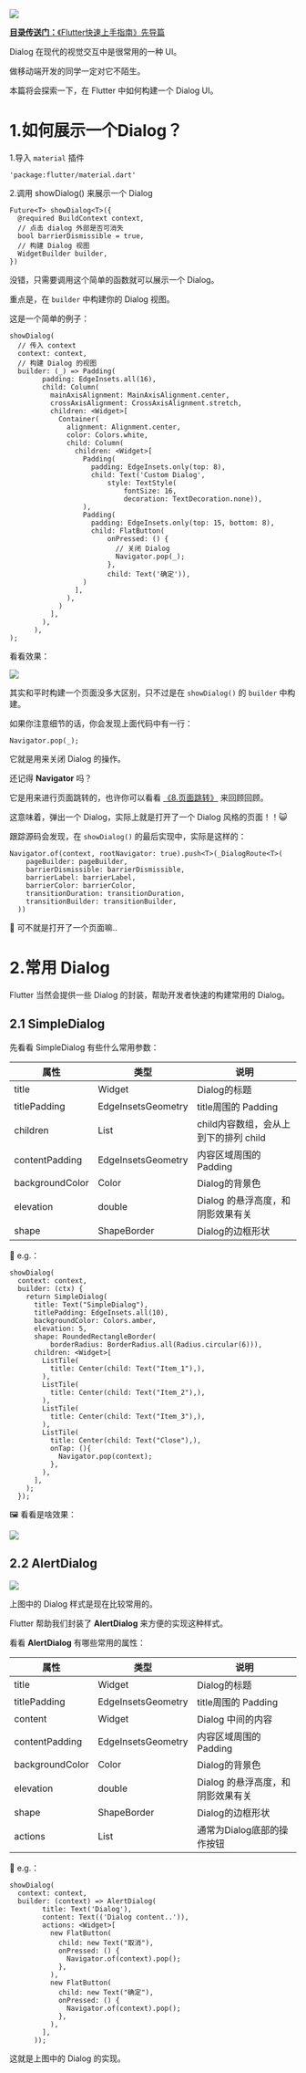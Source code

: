 [![](https://raw.githubusercontent.com/chenBingX/img/master/Flutter/Flutter快速上手指南封面2.JPG)](https://juejin.im/post/5c8f8e62e51d456a0f23d0fe)

[**目录传送门：**《Flutter快速上手指南》先导篇](https://juejin.im/post/5c8f8e62e51d456a0f23d0fe)

Dialog 在现代的视觉交互中是很常用的一种 UI。

做移动端开发的同学一定对它不陌生。

本篇将会探索一下，在 Flutter 中如何构建一个 Dialog UI。

# 1.如何展示一个Dialog？

1.导入 `material` 插件

```
'package:flutter/material.dart'
```

2.调用 showDialog() 来展示一个 Dialog

```
Future<T> showDialog<T>({
  @required BuildContext context,
  // 点击 dialog 外部是否可消失
  bool barrierDismissible = true,
  // 构建 Dialog 视图
  WidgetBuilder builder,
})
```

没错，只需要调用这个简单的函数就可以展示一个 Dialog。

重点是，在 `builder` 中构建你的 Dialog 视图。

这是一个简单的例子：

```
showDialog(
  // 传入 context
  context: context,
  // 构建 Dialog 的视图
  builder: (_) => Padding(
        padding: EdgeInsets.all(16),
        child: Column(
          mainAxisAlignment: MainAxisAlignment.center,
          crossAxisAlignment: CrossAxisAlignment.stretch,
          children: <Widget>[
            Container(
              alignment: Alignment.center,
              color: Colors.white,
              child: Column(
                children: <Widget>[
                  Padding(
                    padding: EdgeInsets.only(top: 8),
                    child: Text('Custom Dialog',
                        style: TextStyle(
                            fontSize: 16,
                            decoration: TextDecoration.none)),
                  ),
                  Padding(
                    padding: EdgeInsets.only(top: 15, bottom: 8),
                    child: FlatButton(
                        onPressed: () {
                          // 关闭 Dialog
                          Navigator.pop(_);
                        },
                        child: Text('确定')),
                  )
                ],
              ),
            )
          ],
        ),
      ),
);
```

看看效果：

![](https://raw.githubusercontent.com/chenBingX/img/master/Flutter/customdialog.png)

其实和平时构建一个页面没多大区别，只不过是在 `showDialog()` 的 `builder` 中构建。

如果你注意细节的话，你会发现上面代码中有一行：

```
Navigator.pop(_);
```

它就是用来关闭 Dialog 的操作。

还记得 **Navigator** 吗？

它是用来进行页面跳转的，也许你可以看看 [《8.页面跳转》]() 来回顾回顾。

这意味着，弹出一个 Dialog，实际上就是打开了一个 Dialog 风格的页面！！😺

跟踪源码会发现，在 `showDialog()` 的最后实现中，实际是这样的：

```
Navigator.of(context, rootNavigator: true).push<T>(_DialogRoute<T>(
    pageBuilder: pageBuilder,
    barrierDismissible: barrierDismissible,
    barrierLabel: barrierLabel,
    barrierColor: barrierColor,
    transitionDuration: transitionDuration,
    transitionBuilder: transitionBuilder,
  ))
```

🥶 可不就是打开了一个页面嘛..

# 2.常用 Dialog

Flutter 当然会提供一些 Dialog 的封装，帮助开发者快速的构建常用的 Dialog。

## 2.1 SimpleDialog

先看看 SimpleDialog 有些什么常用参数：

|属性|类型|说明|
|---|---|---|
|title|Widget|Dialog的标题|
|titlePadding|EdgeInsetsGeometry|title周围的 Padding|
|children|List<Widget>|child内容数组，会从上到下的排列 child|
|contentPadding|EdgeInsetsGeometry|内容区域周围的 Padding|
|backgroundColor|Color|Dialog的背景色|
|elevation|double| Dialog 的悬浮高度，和阴影效果有关|
|shape|ShapeBorder|Dialog的边框形状|

🌰 e.g.：

```
showDialog(
  context: context,
  builder: (ctx) {
    return SimpleDialog(
      title: Text("SimpleDialog"),
      titlePadding: EdgeInsets.all(10),
      backgroundColor: Colors.amber,
      elevation: 5,
      shape: RoundedRectangleBorder(
          borderRadius: BorderRadius.all(Radius.circular(6))),
      children: <Widget>[
        ListTile(
          title: Center(child: Text("Item_1"),),
        ),
        ListTile(
          title: Center(child: Text("Item_2"),),
        ),
        ListTile(
          title: Center(child: Text("Item_3"),),
        ),
        ListTile(
          title: Center(child: Text("Close"),),
          onTap: (){
            Navigator.pop(context);
          },
        ),
      ],
    );
  });
```

🖼 看看是啥效果：

![](https://raw.githubusercontent.com/chenBingX/img/master/Flutter/SimpleDialog.png)


## 2.2 AlertDialog

![](https://raw.githubusercontent.com/chenBingX/img/master/Flutter/AlertDialog.png)

上图中的 Dialog 样式是现在比较常用的。

Flutter 帮助我们封装了 **AlertDialog** 来方便的实现这种样式。

看看 **AlertDialog** 有哪些常用的属性：

|属性|类型|说明|
|---|---|---|
|title|Widget|Dialog的标题|
|titlePadding|EdgeInsetsGeometry|title周围的 Padding|
|content|Widget|Dialog 中间的内容|
|contentPadding|EdgeInsetsGeometry|内容区域周围的 Padding|
|backgroundColor|Color|Dialog的背景色|
|elevation|double| Dialog 的悬浮高度，和阴影效果有关|
|shape|ShapeBorder|Dialog的边框形状|
|actions|List<Widget>|通常为Dialog底部的操作按钮|

🌰 e.g.：

```
showDialog(
  context: context,
  builder: (context) => AlertDialog(
        title: Text('Dialog'),
        content: Text(('Dialog content..')),
        actions: <Widget>[
          new FlatButton(
            child: new Text("取消"),
            onPressed: () {
              Navigator.of(context).pop();
            },
          ),
          new FlatButton(
            child: new Text("确定"),
            onPressed: () {
              Navigator.of(context).pop();
            },
          ),
        ],
      ));
```

这就是上图中的 Dialog 的实现。

